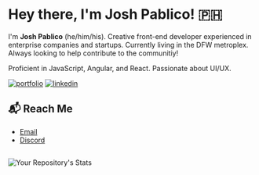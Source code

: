 # Hey there, I'm Josh Pablico! 🇵🇭 

I'm **Josh Pablico** (he/him/his). Creative front-end developer experienced in enterprise companies and startups. Currently living in the DFW metroplex. Always looking to help contribute to the communitiy!

Proficient in JavaScript, Angular, and React. Passionate about UI/UX.

[![portfolio](https://img.shields.io/badge/my_portfolio-000?style=for-the-badge&logo=ko-fi&logoColor=white)](https://joshpablico.dev/)
[![linkedin](https://img.shields.io/badge/linkedin-0A66C2?style=for-the-badge&logo=linkedin&logoColor=white)](https://www.linkedin.com/in/josh-pablico-618108220/)


## 📬 Reach Me

- [Email](jbpablico27@gmail.com)
- [Discord](discordapp.com/users/95195362855227392)
## 

![Your Repository's Stats](https://github-readme-stats.vercel.app/api?username=Yashido&show_icons=true)
<!---
Yashido/Yashido is a ✨ special ✨ repository because its `README.md` (this file) appears on your GitHub profile.
You can click the Preview link to take a look at your changes.
--->
